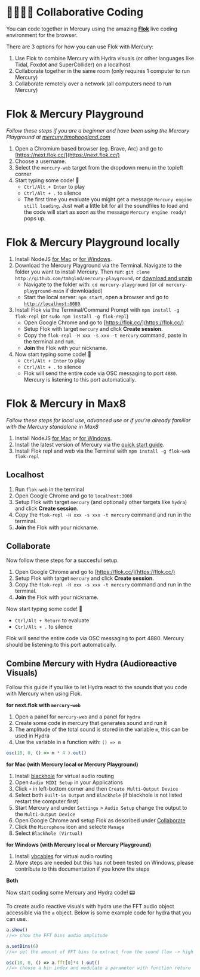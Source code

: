 # 👩‍💻👨‍💻 Collaborative Coding

You can code together in Mercury using the amazing [**Flok**](https://flok.clic.cf/) live coding environment for the browser. 

There are 3 options for how you can use Flok with Mercury:
1. Use Flok to combine Mercury with Hydra visuals (or other languages like Tidal, Foxdot and SuperCollider) on a localhost
2. Collaborate together in the same room (only requires 1 computer to run Mercury)
3. Collaborate remotely over a network (all computers need to run Mercury)

# Flok & Mercury Playground

*Follow these steps if you are a beginner and have been using the Mercury Playground at [mercury.timohoogland.com](https://mercury.timohoogland.com)*

1. Open a Chromium based browser (eg. Brave, Arc) and go to [https://next.flok.cc/](https://next.flok.cc/)
2. Choose a username.
3. Select the `mercury-web` target from the dropdown menu in the topleft corner
4. Start typing some code! 🎵
	- `Ctrl/Alt + Enter` to play
	- `Ctrl/Alt + .` to silence
	- The first time you evaluate you might get a message `Mercury engine still loading`. Just wait a little bit for all the soundfiles to load and the code will start as soon as the message `Mercury engine ready!` pops up.

# Flok & Mercury Playground locally

1. Install NodeJS [for Mac](https://nodejs.org/en) or [for Windows](https://nodejs.org/en).
2. Download the Mercury Playground via the Terminal. Navigate to the folder you want to install Mercury. Then run: `git clone http://github.com/tmhglnd/mercury-playground`, or [download and unzip](https://github.com/tmhglnd/mercury-playground/archive/refs/heads/main.zip)
	- Navigate to the folder with: `cd mercury-playground` (or `cd mercury-playground-main` if downloaded)
	- Start the local server: `npm start`, open a browser and go to [`http://localhost:8080`](http://localhost:8080).
3. Install Flok via the Terminal/Command Prompt with `npm install -g flok-repl` (or `sudo npm install -g flok-repl`)
	- Open Google Chrome and go to [https://flok.cc/](https://flok.cc/)
	- Setup Flok with target `mercury` and click **Create session**.
	- Copy the `flok-repl -H xxx -s xxx -t mercury` command, paste in the terminal and run.
	- **Join** the Flok with your nickname.
4. Now start typing some code! 🎵
	- `Ctrl/Alt + Enter` to play
	- `Ctrl/Alt + .` to silence
	- Flok will send the entire code via OSC messaging to port `4880`. Mercury is listening to this port automatically.

# Flok & Mercury in Max8

*Follow these steps for local use, advanced use or if you're already familiar with the Mercury standalone in Max8*

1. Install NodeJS [for Mac](https://nodejs.org/en) or [for Windows](https://nodejs.org/en).
2. Install the latest version of Mercury via the [quick start guide](https://github.com/tmhglnd/mercury/blob/master/docs/quick-start.md).
3. Install Flok repl and web via the Terminal with `npm install -g flok-web flok-repl`

## Localhost

1. Run `flok-web` in the terminal
2. Open Google Chrome and go to `localhost:3000`
3. Setup Flok with target `mercury` (and optionally other targets like `hydra`) and click **Create session**.
4. Copy the `flok-repl -H xxx -s xxx -t mercury` command and run in the terminal.
5. **Join** the Flok with your nickname.

## Collaborate

Now follow these steps for a succesful setup.
1. Open Google Chrome and go to [https://flok.cc/](https://flok.cc/)
1. Setup Flok with target `mercury` and click **Create session**.
2. Copy the `flok-repl -H xxx -s xxx -t mercury` command and run in the terminal.
4. **Join** the Flok with your nickname.

Now start typing some code! 🎵

- `Ctrl/Alt + Return` to evaluate
- `Ctrl/Alt + .` to silence

Flok will send the entire code via OSC messaging to port 4880. Mercury should be listening to this port automatically.

## Combine Mercury with Hydra (Audioreactive Visuals)

Follow this guide if you like to let Hydra react to the sounds that you code with Mercury when using Flok. 

**for next.flok with `mercury-web`**

1. Open a panel for `mercury-web` and a panel for `hydra`
2. Create some code in mercury that generates sound and run it
3. The amplitude of the total sound is stored in the variable `m`, this can be used in Hydra
4. Use the variable in a function with: `() => m`

```js
osc(10, 0, () => m * 4 ).out()
```

**for Mac (with Mercury local or Mercury Playground)**

1. Install [blackhole](https://existential.audio/blackhole/) for virtual audio routing
2. Open `Audio MIDI Setup` in your Applications
3. Click `+` in left-bottom corner and then `Create Multi-Output Device`
4. Select both `Built-in Output` and `Blackhole` (if blackhole is not listed restart the computer first)
5. Start Mercury and under `Settings` > `Audio Setup` change the output to the `Multi-Output Device`
6. Open Google Chrome and setup Flok as described under [Collaborate](#collaborate)
7. Click the `Microphone` icon and selecte `Manage`
8. Select `Blackhole (Virtual)` 

**for Windows (with Mercury local or Mercury Playground)**

1. Install [vbcables](https://vb-audio.com/Cable/index.htm) for virtual audio routing
2. More steps are needed but this has not been tested on Windows, please contribute to this documentation if you know the steps

**Both**

Now start coding some Mercury and Hydra code! 📟

To create audio reactive visuals with hydra use the FFT audio object accessible via the `a` object. Below is some example code for hydra that you can use.

```js
a.show() 
//=> show the FFT bins audio amplitude

a.setBins(6)
//=> set the amount of FFT bins to extract from the sound (low -> high frequencies)

osc(10, 0, () => a.fft[0]*4 ).out()
//=> choose a bin index and modulate a parameter with function return
```
